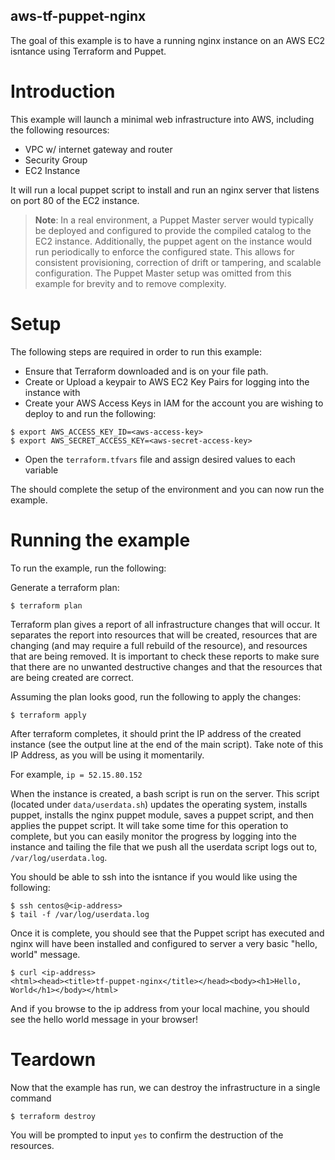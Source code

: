 aws-tf-puppet-nginx
-------------------

The goal of this example is to have a running nginx instance on an AWS EC2 isntance using Terraform and Puppet.


# Introduction

This example will launch a minimal web infrastructure into AWS, including the following resources:

* VPC w/ internet gateway and router
* Security Group
* EC2 Instance

It will run a local puppet script to install and run an nginx server that listens on port 80 of the EC2 instance. 

> **Note**: In a real environment, a Puppet Master server would typically be deployed and configured to provide the compiled catalog to the EC2 instance. Additionally, the puppet agent on the instance would run periodically to enforce the configured state. This allows for consistent provisioning, correction of drift or tampering, and scalable configuration. The Puppet Master setup was omitted from this example for brevity and to remove complexity.


# Setup

The following steps are required in order to run this example:

* Ensure that Terraform downloaded and is on your file path. 
* Create or Upload a keypair to AWS EC2 Key Pairs for logging into the instance with
* Create your AWS Access Keys in IAM for the account you are wishing to deploy to and run the following:

~~~
$ export AWS_ACCESS_KEY_ID=<aws-access-key>
$ export AWS_SECRET_ACCESS_KEY=<aws-secret-access-key>
~~~

* Open the `terraform.tfvars` file and assign desired values to each variable


The should complete the setup of the environment and you can now run the example.



# Running the example

To run the example, run the following:

Generate a terraform plan:
~~~
$ terraform plan
~~~

Terraform plan gives a report of all infrastructure changes that will occur. It separates the report into resources that will be created, resources that are changing (and may require a full rebuild of the resource), and resources that are being removed. It is important to check these reports to make sure that there are no unwanted destructive changes and that the resources that are being created are correct.



Assuming the plan looks good, run the following to apply the changes:
~~~
$ terraform apply
~~~

After terraform completes, it should print the IP address of the created instance (see the output line at the end of the main script). Take note of this IP Address, as you will be using it momentarily. 


For example, `ip = 52.15.80.152`


When the instance is created, a bash script is run on the server. This script (located under `data/userdata.sh`) updates the operating system, installs puppet, installs the nginx puppet module, saves a puppet script, and then applies the puppet script. It will take some time for this operation to complete, but you can easily monitor the progress by logging into the instance and tailing the file that we push all the userdata script logs out to, `/var/log/userdata.log`.


You should be able to ssh into the isntance if you would like using the following:
~~~
$ ssh centos@<ip-address>
$ tail -f /var/log/userdata.log
~~~

Once it is complete, you should see that the Puppet script has executed and nginx will have been installed and configured to server a very basic "hello, world" message.
~~~
$ curl <ip-address>
<html><head><title>tf-puppet-nginx</title></head><body><h1>Hello, World</h1></body></html>
~~~


And if you browse to the ip address from your local machine, you should see the hello world message in your browser!


# Teardown

Now that the example has run, we can destroy the infrastructure in a single command
~~~
$ terraform destroy
~~~

You will be prompted to input `yes` to confirm the destruction of the resources.
